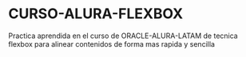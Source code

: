 # CURSO-ALURA-FLEXBOX
Practica aprendida en el curso de ORACLE-ALURA-LATAM de tecnica flexbox para alinear contenidos de forma mas rapida y sencilla 
